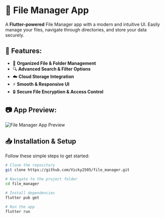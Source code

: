 # 📂 File Manager App

A **Flutter-powered** File Manager app with a modern and intuitive UI. Easily manage your files, navigate through directories, and store your data securely.

## 🚀 Features:
- 📁 **Organized File & Folder Management**
- 🔍 **Advanced Search & Filter Options**
- ☁️ **Cloud Storage Integration**
- ⚡ **Smooth & Responsive UI**
- 🔒 **Secure File Encryption & Access Control**

## 📷 App Preview:
![File Manager App Preview](https://github.com/Vicky2505/file_manager/blob/main/images/file%20manager%20app%20preview.jpg?raw=true)

## 📥 Installation & Setup
Follow these simple steps to get started:

```sh
# Clone the repository
git clone https://github.com/Vicky2505/file_manager.git

# Navigate to the project folder
cd file_manager

# Install dependencies
flutter pub get

# Run the app
flutter run
